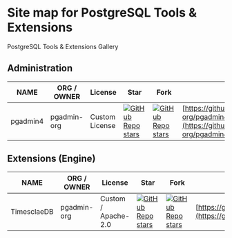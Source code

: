 # Site map for PostgreSQL Tools & Extensions
PostgreSQL Tools & Extensions Gallery

## Administration
NAME|ORG / OWNER|License|Star|Fork|URL
-|-|-|-|-|-
pgadmin4|pgadmin-org|Custom License|[![GitHub Repo stars](https://img.shields.io/github/stars/pgadmin-org/pgadmin4?style=social)](https://github.com/pgadmin-org/pgadmin4)|[![GitHub Repo stars](https://img.shields.io/github/forks/pgadmin-org/pgadmin4?style=social)](https://github.com/pgadmin-org/pgadmin4)|[https://github.com/pgadmin-org/pgadmin4](https://github.com/pgadmin-org/pgadmin4)

## Extensions (Engine)
NAME|ORG / OWNER|License|Star|Fork|URL
-|-|-|-|-|-
TimesclaeDB|pgadmin-org|Custom / Apache-2.0|[![GitHub Repo stars](https://img.shields.io/github/stars/timescale/timescaledb?style=social)](https://github.com/timescale/timescaledb)|[![GitHub Repo stars](https://img.shields.io/github/forks/timescale/timescaledb?style=social)](https://github.com/timescale/timescaledb)|[https://github.com/timescale/timescaledb](https://github.com/timescale/timescaledb)

